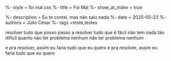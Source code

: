 %- style = foi mal.css
%- title = Foi Mal
%- show_at_index = true

%- description = Eu te contei, mas não saiu nada
%- date = 2025-05-23
%- authors = Júlio César
%- tags =teste,testes

resolver tudo que posso
passo a resolver tudo que é fácil
não tem nada tão difícil quanto não ter problema nenhum
não ter problema nenhum

e pra resolver, assim eu faria
tudo que eu quero
e pra resolver, assim eu faria
tudo que eu quero